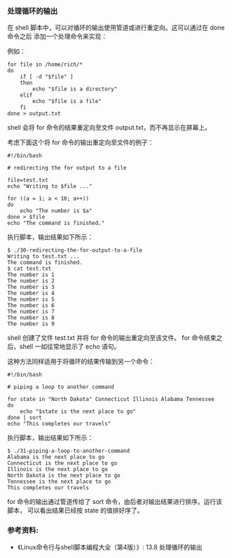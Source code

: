 ### 处理循环的输出

在 shell 脚本中，可以对循环的输出使用管道或进行重定向。这可以通过在 done 命令之后
添加一个处理命令来实现：

例如：

```shell
for file in /home/rich/*
do
    if [ -d "$file" ]
    then
        echo "$file is a directory"
    elif
        echo "$file is a file"
    fi
done > output.txt
```

shell 会将 for 命令的结果重定向至文件 output.txt，而不再显示在屏幕上。

考虑下面这个将 for 命令的输出重定向至文件的例子：

```shell
#!/bin/bash

# redirecting the for output to a file

file=test.txt
echo "Writing to $file ..."

for ((a = 1; a < 10; a++))
do
	echo "The number is $a"
done > $file
echo "The command is finished."
```

执行脚本，输出结果如下所示：

```shell
$ ./30-redirecting-the-for-output-to-a-file
Writing to test.txt ...
The command is finished.
$ cat test.txt
The number is 1
The number is 2
The number is 3
The number is 4
The number is 5
The number is 6
The number is 7
The number is 8
The number is 9
```

shell 创建了文件 test.txt 并将 for 命令的输出重定向至该文件。
for 命令结束之后，shell 一如往常地显示了 echo 语句。

这种方法同样适用于将循环的结果传输到另一个命令：

```shell
#!/bin/bash

# piping a loop to another command

for state in "North Dakota" Connecticut Illinois Alabama Tennessee
do
	echo "$state is the next place to go"
done | sort
echo "This completes our travels"
```

执行脚本，输出结果如下所示：

```shell
$ ./31-piping-a-loop-to-another-command
Alabama is the next place to go
Connecticut is the next place to go
Illinois is the next place to go
North Dakota is the next place to go
Tennessee is the next place to go
This completes our travels
```

for 命令的输出通过管道传给了 sort 命令，由后者对输出结果进行排序。运行该脚本，
可以看出结果已经按 state 的值排好序了。


### 参考资料:
- 《Linux命令行与shell脚本编程大全（第4版）》: 13.8 处理循环的输出



